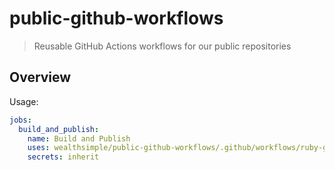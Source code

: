 # public-github-workflows

> Reusable GitHub Actions workflows for our public repositories

## Overview

Usage:

```yaml
jobs:
  build_and_publish:
    name: Build and Publish
    uses: wealthsimple/public-github-workflows/.github/workflows/ruby-gem-build.yaml@main
    secrets: inherit
```
